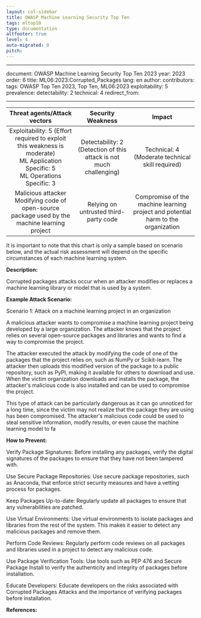 ```yaml
---
layout: col-sidebar
title: OWASP Machine Learning Security Top Ten
tags: mltop10
type: documentation
altfooter: true
level: 4
auto-migrated: 0
pitch:
---
```

---

document: OWASP Machine Learning Security Top Ten 2023
year: 2023
order: 6
title: ML06:2023:Corrupted_Packages
lang: en
author:
contributors:
tags: OWASP Top Ten 2023, Top Ten, ML06:2023
exploitability: 5
prevalence:
detectability: 2
technical: 4
redirect_from:

---

|                                                     Threat agents/Attack vectors                                                     |                            Security Weakness                           |                                       Impact                                      |
|:------------------------------------------------------------------------------------------------------------------------------------:|:----------------------------------------------------------------------:|:---------------------------------------------------------------------------------:|
| Exploitability: 5 (Effort required to exploit this weakness is moderate)<br>ML Application Specific: 5 <br>ML Operations Specific: 3 | Detectability: 2<br>(Detection of this attack is not much challenging) |             Technical: 4 <br>(Moderate technical skill required)<br>              |
| Malicious attacker<br>Modifying code of open-source package used by the machine learning project                                     | Relying on untrusted third-party code                                  | Compromise of the machine learning project and potential harm to the organization |

It is important to note that this chart is only a sample based on
scenario below, and the actual risk assessment will depend on the
specific circumstances of each machine learning system.

**Description:**

Corrupted packages attacks occur when an attacker modifies or replaces a
machine learning library or model that is used by a system.

**Example Attack Scenario:**

Scenario 1: Attack on a machine learning project in an organization

A malicious attacker wants to compromise a machine learning project
being developed by a large organization. The attacker knows that the
project relies on several open-source packages and libraries and wants
to find a way to compromise the project.

The attacker executed the attack by modifying the code of one of the
packages that the project relies on, such as NumPy or Scikit-learn. The
attacker then uploads this modified version of the package to a public
repository, such as PyPI, making it available for others to download and
use. When the victim organization downloads and installs the package,
the attacker\'s malicious code is also installed and can be used to
compromise the project.

This type of attack can be particularly dangerous as it can go unnoticed
for a long time, since the victim may not realize that the package they
are using has been compromised. The attacker\'s malicious code could be
used to steal sensitive information, modify results, or even cause the
machine learning model to fa

**How to Prevent:**

Verify Package Signatures: Before installing any packages, verify the
digital signatures of the packages to ensure that they have not been
tampered with.

Use Secure Package Repositories: Use secure package repositories, such
as Anaconda, that enforce strict security measures and have a vetting
process for packages.

Keep Packages Up-to-date: Regularly update all packages to ensure that
any vulnerabilities are patched.

Use Virtual Environments: Use virtual environments to isolate packages
and libraries from the rest of the system. This makes it easier to
detect any malicious packages and remove them.

Perform Code Reviews: Regularly perform code reviews on all packages and
libraries used in a project to detect any malicious code.

Use Package Verification Tools: Use tools such as PEP 476 and Secure
Package Install to verify the authenticity and integrity of packages
before installation.

Educate Developers: Educate developers on the risks associated with
Corrupted Packages Attacks and the importance of verifying packages
before installation.

**References:**
